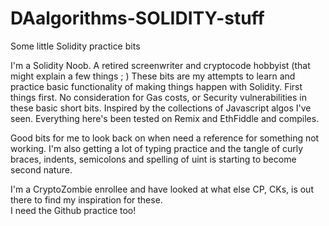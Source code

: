 # DAalgorithms-SOLIDITY-stuff
Some little Solidity practice bits

I'm a Solidity Noob. A retired screenwriter and cryptocode hobbyist (that might explain a few things ; ) These bits are my attempts to learn and practice basic functionality of making things happen with Solidity.
First things first. No consideration for Gas costs, or Security vulnerabilities in these basic short bits. Inspired by the collections of Javascript algos I've seen. Everything here's been tested on Remix and EthFiddle and compiles.

Good bits for me to look back on when need a reference for something not working. I'm also getting a lot of typing practice and the tangle of curly braces, indents, semicolons and spelling of uint is starting to become second nature. 

I'm a CryptoZombie enrollee and have looked at what else CP, CKs, is out there to find my inspiration for these.  
I need the Github practice too!
